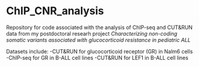 # ChIP_CNR_analysis

Repository for code associated with the analysis of ChIP-seq and CUT&RUN data from my postdoctoral researh project _Characterizing non-coding somatic variants associated with glucocorticoid resistance in pediatric ALL_

Datasets include:
-CUT&RUN for glucocorticoid receptor (GR) in Nalm6 cells
-ChIP-seq for GR in B-ALL cell lines
-CUT&RUN for LEF1 in B-ALL cell lines
